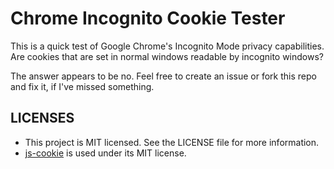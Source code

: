 # Chrome Incognito Cookie Tester

This is a quick test of Google Chrome's Incognito Mode privacy capabilities. Are cookies that are set in normal windows readable by incognito windows?

The answer appears to be no. Feel free to create an issue or fork this repo and fix it, if I've missed something.

## LICENSES

* This project is MIT licensed. See the LICENSE file for more information.
* [js-cookie](https://github.com/js-cookie/js-cookie/) is used under its MIT license.
